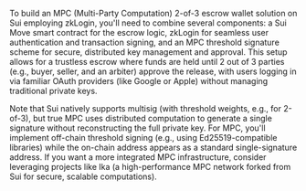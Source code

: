 To build an MPC (Multi-Party Computation) 2-of-3 escrow wallet solution on Sui employing zkLogin, you'll need to combine several components: a Sui Move smart contract for the escrow logic, zkLogin for seamless user authentication and transaction signing, and an MPC threshold signature scheme for secure, distributed key management and approval. This setup allows for a trustless escrow where funds are held until 2 out of 3 parties (e.g., buyer, seller, and an arbiter) approve the release, with users logging in via familiar OAuth providers (like Google or Apple) without managing traditional private keys.

Note that Sui natively supports multisig (with threshold weights, e.g., for 2-of-3), but true MPC uses distributed computation to generate a single signature without reconstructing the full private key. For MPC, you'll implement off-chain threshold signing (e.g., using Ed25519-compatible libraries) while the on-chain address appears as a standard single-signature address. If you want a more integrated MPC infrastructure, consider leveraging projects like Ika (a high-performance MPC network forked from Sui for secure, scalable computations).